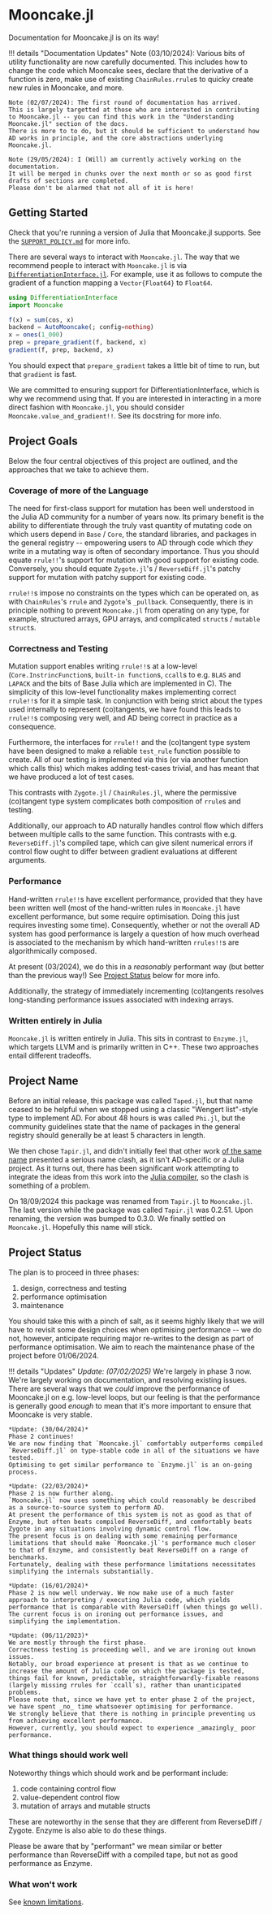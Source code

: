 # Mooncake.jl

Documentation for Mooncake.jl is on its way!

!!! details "Documentation Updates"
    Note (03/10/2024): Various bits of utility functionality are now carefully documented. This
    includes how to change the code which Mooncake sees, declare that the derivative of a
    function is zero, make use of existing `ChainRules.rrule`s to quicky create new rules in
    Mooncake, and more.

    Note (02/07/2024): The first round of documentation has arrived.
    This is largely targetted at those who are interested in contributing to Mooncake.jl -- you can find this work in the "Understanding Mooncake.jl" section of the docs.
    There is more to to do, but it should be sufficient to understand how AD works in principle, and the core abstractions underlying Mooncake.jl.

    Note (29/05/2024): I (Will) am currently actively working on the documentation.
    It will be merged in chunks over the next month or so as good first drafts of sections are completed.
    Please don't be alarmed that not all of it is here!

## Getting Started

Check that you're running a version of Julia that Mooncake.jl supports.
See the [`SUPPORT_POLICY.md`](https://github.com/chalk-lab/Mooncake.jl/blob/main/SUPPORT_POLICY.md) for more info.

There are several ways to interact with `Mooncake.jl`.
The way that we recommend people to interact with `Mooncake.jl` is via  [`DifferentiationInterface.jl`](https://github.com/gdalle/DifferentiationInterface.jl/).
For example, use it as follows to compute the gradient of a function mapping a `Vector{Float64}` to `Float64`.
```julia
using DifferentiationInterface
import Mooncake

f(x) = sum(cos, x)
backend = AutoMooncake(; config=nothing)
x = ones(1_000)
prep = prepare_gradient(f, backend, x)
gradient(f, prep, backend, x)
```
You should expect that `prepare_gradient` takes a little bit of time to run, but that `gradient` is fast.

We are committed to ensuring support for DifferentiationInterface, which is why we recommend using that.
If you are interested in interacting in a more direct fashion with `Mooncake.jl`, you should consider `Mooncake.value_and_gradient!!`.
See its docstring for more info.

## Project Goals

Below the four central objectives of this project are outlined, and the approaches that we take to achieve them.

### Coverage of more of the Language

The need for first-class support for mutation has been well understood in the Julia AD community for a number of years now.
Its primary benefit is the ability to differentiate through the truly vast quantity of mutating code on which users depend in `Base` / `Core`, the standard libraries, and packages in the general registry -- empowering users to AD through code which _they_ write in a mutating way is often of secondary importance.
Thus you should equate `rrule!!`'s support for mutation with good support for existing code.
Conversely, you should equate `Zygote.jl`'s / `ReverseDiff.jl`'s patchy support for mutation with patchy support for existing code.

`rrule!!`s impose no constraints on the types which can be operated on, as with `ChainRules`'s `rrule` and `Zygote`'s `_pullback`.
Consequently, there is in principle nothing to prevent `Mooncake.jl` from operating on any type, for example, structured arrays, GPU arrays, and complicated `struct`s / `mutable struct`s.


### Correctness and Testing

Mutation support enables writing `rrule!!`s at a low-level (`Core.InstrincFunction`s, `built-in function`s, `ccall`s to e.g. `BLAS` and `LAPACK` and the bits of Base Julia which are implemented in C).
The simplicity of this low-level functionality makes implementing correct `rrule!!`s for it a simple task.
In conjunction with being strict about the types used internally to represent (co)tangents, we have found this leads to `rrule!!`s composing very well, and AD being correct in practice as a consequence.

Furthermore, the interfaces for `rrule!!` and the (co)tangent type system have been designed to make a reliable `test_rule` function possible to create.
All of our testing is implemented via this (or via another function which calls this) which makes adding test-cases trivial, and has meant that we have produced a lot of test cases.

This contrasts with `Zygote.jl` / `ChainRules.jl`, where the permissive (co)tangent type system complicates both composition of `rrule`s and testing.

Additionally, our approach to AD naturally handles control flow which differs between multiple calls to the same function.
This contrasts with e.g. `ReverseDiff.jl`'s compiled tape, which can give silent numerical errors if control flow ought to differ between gradient evaluations at different arguments.

### Performance

Hand-written `rrule!!`s have excellent performance, provided that they have been written well (most of the hand-written rules in `Mooncake.jl` have excellent performance, but some require optimisation. Doing this just requires investing some time).
Consequently, whether or not the overall AD system has good performance is largely a question of how much overhead is associated to the mechanism by which hand-written `rrules!!`s are algorithmically composed.

At present (03/2024), we do this in a _reasonably_ performant way (but better than the previous way!)
See [Project Status](@ref) below for more info.

Additionally, the strategy of immediately incrementing (co)tangents resolves long-standing performance issues associated with indexing arrays.

### Written entirely in Julia

`Mooncake.jl` is written entirely in Julia.
This sits in contrast to `Enzyme.jl`, which targets LLVM and is primarily written in C++.
These two approaches entail different tradeoffs.

## Project Name

Before an initial release, this package was called `Taped.jl`, but that name ceased to be helpful when we stopped using a classic "Wengert list"-style type to implement AD.
For about 48 hours is was called `Phi.jl`, but the community guidelines state that the name of packages in the general registry should generally be at least 5 characters in length.

We then chose `Tapir.jl`, and didn't initially feel that other work [of the same name](https://github.com/wsmoses/Tapir-LLVM) presented a serious name clash, as it isn't AD-specific or a Julia project.
As it turns out, there has been significant work attempting to integrate the ideas from this work into the [Julia compiler](https://github.com/JuliaLang/julia/pull/39773), so the clash is something of a problem.

On 18/09/2024 this package was renamed from `Tapir.jl` to `Mooncake.jl`.
The last version while the package was called `Tapir.jl` was 0.2.51.
Upon renaming, the version was bumped to 0.3.0.
We finally settled on `Mooncake.jl`. Hopefully this name will stick.

## Project Status

The plan is to proceed in three phases:
1. design, correctness and testing
1. performance optimisation
1. maintenance

You should take this with a pinch of salt, as it seems highly likely that we will have to revisit some design choices when optimising performance -- we do not, however, anticipate requiring major re-writes to the design as part of performance optimisation.
We aim to reach the maintenance phase of the project before 01/06/2024.

!!! details "Updates"
    *Update: (07/02/2025)*
    We're largely in phase 3 now.
    We're largely working on documentation, and resolving existing issues.
    There are several ways that we _could_ improve the performance of Mooncake.jl on e.g. low-level loops, but our feeling is that the performance is generally good _enough_ to mean that it's more important to ensure that Mooncake is very stable.

    *Update: (30/04/2024)*
    Phase 2 continues!
    We are now finding that `Mooncake.jl` comfortably outperforms compiled `ReverseDiff.jl` on type-stable code in all of the situations we have tested.
    Optimising to get similar performance to `Enzyme.jl` is an on-going process.

    *Update: (22/03/2024)*
    Phase 2 is now further along.
    `Mooncake.jl` now uses something which could reasonably be described as a source-to-source system to perform AD.
    At present the performance of this system is not as good as that of Enzyme, but often beats compiled ReverseDiff, and comfortably beats Zygote in any situations involving dynamic control flow.
    The present focus is on dealing with some remaining performance limitations that should make `Mooncake.jl`'s performance much closer to that of Enzyme, and consistently beat ReverseDiff on a range of benchmarks.
    Fortunately, dealing with these performance limitations necessitates simplifying the internals substantially.

    *Update: (16/01/2024)*
    Phase 2 is now well underway. We now make use of a much faster approach to interpreting / executing Julia code, which yields performance that is comparable with ReverseDiff (when things go well). The current focus is on ironing out performance issues, and simplifying the implementation.

    *Update: (06/11/2023)*
    We are mostly through the first phase.
    Correctness testing is proceeding well, and we are ironing out known issues.
    Notably, our broad experience at present is that as we continue to increase the amount of Julia code on which the package is tested, things fail for known, predictable, straightforwardly-fixable reasons (largely missing rrules for `ccall`s), rather than unanticipated problems.
    Please note that, since we have yet to enter phase 2 of the project, we have spent _no_ time whatsoever optimising for performance.
    We strongly believe that there is nothing in principle preventing us from achieving excellent performance.
    However, currently, you should expect to experience _amazingly_ poor performance.

### What things should work well

Noteworthy things which should work and be performant include:
1. code containing control flow
1. value-dependent control flow
1. mutation of arrays and mutable structs

These are noteworthy in the sense that they are different from ReverseDiff / Zygote.
Enzyme is also able to do these things.

Please be aware that by "performant" we mean similar or better performance than ReverseDiff with a compiled tape, but not as good performance as Enzyme.

### What won't work

See [known limitations](known_limitations.md). 
